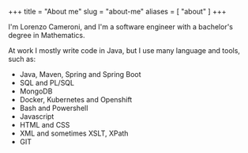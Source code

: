 +++
title = "About me"
slug = "about-me"
aliases = [
    "about"
]
+++

I'm Lorenzo Cameroni, and I'm a software engineer with a bachelor's degree in Mathematics.

At work I mostly write code in Java, but I use many language and tools, such as:

- Java, Maven, Spring and Spring Boot
- SQL and PL/SQL
- MongoDB
- Docker, Kubernetes and Openshift
- Bash and Powershell
- Javascript
- HTML and CSS
- XML and sometimes XSLT, XPath
- GIT